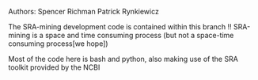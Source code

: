 Authors: Spencer Richman
	  Patrick Rynkiewicz

The SRA-mining development code is contained within this branch
!! SRA-mining is a space and time consuming process (but not a space-time consuming process[we hope])

Most of the code here is bash and python, also making use of the SRA toolkit provided by the NCBI 
